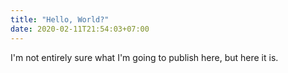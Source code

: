 ```yaml
---
title: "Hello, World?"
date: 2020-02-11T21:54:03+07:00
---
```


I'm not entirely sure what I'm going to publish here, but here it is.

